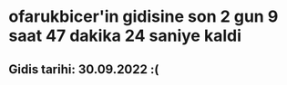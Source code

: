 # ofarukbicer'in gidisine son 2 gun 9 saat 47 dakika 24 saniye kaldi

## Gidis tarihi: 30.09.2022 :(
